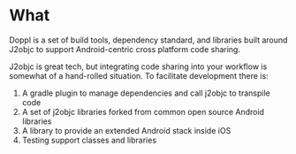 # What

Doppl is a set of build tools, dependency standard, and libraries built around J2objc to support Android-centric cross platform code sharing.

J2objc is great tech, but integrating code sharing into your workflow is somewhat of a hand-rolled situation. To facilitate development there is:

1. A gradle plugin to manage dependencies and call j2objc to transpile code
2. A set of j2objc libraries forked from common open source Android libraries
3. A library to provide an extended Android stack inside iOS
4. Testing support classes and libraries

